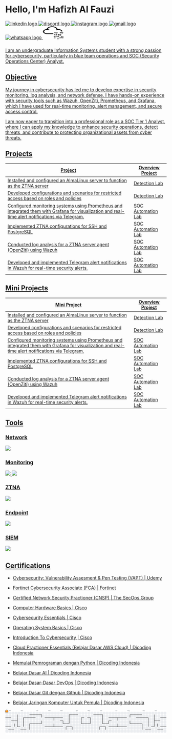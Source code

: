 # Hello, I'm Hafizh Al Fauzi
<div align="left">
  <a href="https://www.linkedin.com/in/hafizhalfauzi" target="_blank">
    <img src="https://raw.githubusercontent.com/maurodesouza/profile-readme-generator/master/src/assets/icons/social/linkedin/default.svg" width="65" height="40" alt="linkedin logo" />
  </a>
  <a href="https://discordapp.com/users/239606244409737216" target="_blank">
  <img src="https://raw.githubusercontent.com/maurodesouza/profile-readme-generator/master/src/assets/icons/social/discord/default.svg" width="65" height="40" alt="discord logo" />
  <a href="https://discordapp.com/users/239606244409737216" target="_blank">
  <img src="https://raw.githubusercontent.com/maurodesouza/profile-readme-generator/master/src/assets/icons/social/instagram/default.svg" width="65" height="40" alt="instagram logo" />
  <a href="https://discordapp.com/users/239606244409737216" target="_blank">
  <img src="https://raw.githubusercontent.com/maurodesouza/profile-readme-generator/master/src/assets/icons/social/gmail/default.svg" width="65" height="40" alt="gmail logo" />
  <a href="https://discordapp.com/users/239606244409737216" target="_blank">
  <img src="https://raw.githubusercontent.com/maurodesouza/profile-readme-generator/master/src/assets/icons/social/whatsapp/default.svg" width="65" height="40" alt="whatsapp logo" />
  <a href="https://discordapp.com/users/239606244409737216" target="_blank">
  <img src="https://raw.githubusercontent.com/maurodesouza/profile-readme-generator/master/src/assets/icons/social/tryhackme/default.svg" width="65" height="40" alt="tryhackme logo" />
</div>


###

I am an undergraduate Information Systems student with a strong passion for cybersecurity, particularly in blue team operations and SOC (Security Operations Center) Analyst.

## Objective

My journey in cybersecurity has led me to develop expertise in security monitoring, log analysis, and network defense. I have hands-on experience with security tools such as Wazuh, OpenZiti, Prometheus, and Grafana, which I have used for real-time monitoring, alert management, and secure access control.

I am now eager to transition into a professional role as a SOC Tier 1 Analyst, where I can apply my knowledge to enhance security operations, detect threats, and contribute to protecting organizational assets from cyber threats.

## Projects

|                                                                 Project                                                      | Overview Project           |
|------------------------------------------------------------------------------------------------------------------------------|----------------------------|
| Installed and configured an AlmaLinux server to function as the ZTNA server | <a href="https://google.com">Detection Lab</a>|
| Developed configurations and scenarios for restricted access based on roles and policies | <a href="https://google.com">Detection Lab</a>|
| Configured monitoring systems using Prometheus and integrated them with Grafana for visualization and real-time alert notifications via Telegram.  | SOC Automation Lab|
| Implemented ZTNA configurations for SSH and PostgreSQL | SOC Automation Lab|
| Conducted log analysis for a ZTNA server agent (OpenZiti) using Wazuh | SOC Automation Lab|
|  Developed and implemented Telegram alert notifications in Wazuh for real-time security alerts.| SOC Automation Lab|

## Mini Projects

|                                                              Mini Project                                                    | Overview Project           |
|------------------------------------------------------------------------------------------------------------------------------|----------------------------|
| Installed and configured an AlmaLinux server to function as the ZTNA server | <a href="https://google.com">Detection Lab</a>|
| Developed configurations and scenarios for restricted access based on roles and policies | <a href="https://google.com">Detection Lab</a>|
| Configured monitoring systems using Prometheus and integrated them with Grafana for visualization and real-time alert notifications via Telegram.  | SOC Automation Lab|
| Implemented ZTNA configurations for SSH and PostgreSQL | SOC Automation Lab|
| Conducted log analysis for a ZTNA server agent (OpenZiti) using Wazuh | SOC Automation Lab|
|  Developed and implemented Telegram alert notifications in Wazuh for real-time security alerts.| SOC Automation Lab|

## Tools

### Network
<div>
    <img src="https://img.shields.io/badge/-Wireshark-1679A7?&style=for-the-badge&logo=Wireshark&logoColor=white" />
</div>

### Monitoring
<div>
    <img src="https://img.shields.io/badge/-Grafana-F46800?&style=for-the-badge&logo=Grafana&logoColor=white" />
    <img src="https://img.shields.io/badge/-Prometheus-E6522C?&style=for-the-badge&logo=Prometheus&logoColor=white" />
</div>

### ZTNA
<div>
    <img src="https://img.shields.io/badge/-OpenZiti-6A0DAD?&style=for-the-badge&logo=OpenZiti&logoColor=white" />
</div>

### Endpoint
<div>
    <img src="https://img.shields.io/badge/-Velociraptor-4B275F?&style=for-the-badge&logo=Velociraptor&logoColor=white" />
</div>

### SIEM
<div>
    <img src="https://img.shields.io/badge/-Wazuh-007BFF?&style=for-the-badge&logo=Wazuh&logoColor=white" />
</div>

## Certifications
- Cybersecurity: Vulnerability Assesment & Pen Testing (VAPT) | Udemy

- Fortinet Cybersecurity Associate (FCA) | Fortinet

- Certified Network Security Practioner (CNSP) | The SecOps Group

- Computer Hardware Basics | Cisco

- Cybersecurity Essentials | Cisco

- Operating System Basics | Cisco

- Introduction To Cybersecurity | Cisco

- Cloud Practioner Essentials (Belajar Dasar AWS Cloud) | Dicoding Indonesia

- Memulai Pemrograman dengan Python | Dicoding Indonesia

- Belajar Dasar AI | Dicoding Indonesia

- Belajar Dasar-Dasar DevOps | Dicoding Indonesia

- Belajar Dasar Git dengan Github | Dicoding Indonesia

- Belajar Jaringan Komputer Untuk Pemula | Dicoding Indonesia


<picture>
  <source media="(prefers-color-scheme: dark)" srcset="https://raw.githubusercontent.com/cad0nk/cad0nk/output/pacman-contribution-graph-dark.svg">
  <source media="(prefers-color-scheme: light)" srcset="https://raw.githubusercontent.com/cad0nk/cad0nk/output/pacman-contribution-graph.svg">
  <img alt="pacman contribution graph" src="https://raw.githubusercontent.com/cad0nk/cad0nk/output/pacman-contribution-graph.svg">
</picture>

